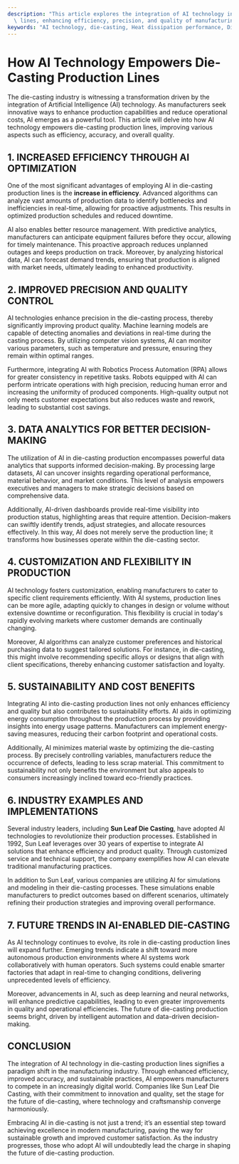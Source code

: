 ```yaml
---
description: "This article explores the integration of AI technology in die-casting production\
  \ lines, enhancing efficiency, precision, and quality of manufacturing processes."
keywords: "AI technology, die-casting, Heat dissipation performance, Die casting process"
---
```

# How AI Technology Empowers Die-Casting Production Lines

The die-casting industry is witnessing a transformation driven by the integration of Artificial Intelligence (AI) technology. As manufacturers seek innovative ways to enhance production capabilities and reduce operational costs, AI emerges as a powerful tool. This article will delve into how AI technology empowers die-casting production lines, improving various aspects such as efficiency, accuracy, and overall quality.

## 1. INCREASED EFFICIENCY THROUGH AI OPTIMIZATION

One of the most significant advantages of employing AI in die-casting production lines is the **increase in efficiency**. Advanced algorithms can analyze vast amounts of production data to identify bottlenecks and inefficiencies in real-time, allowing for proactive adjustments. This results in optimized production schedules and reduced downtime.

AI also enables better resource management. With predictive analytics, manufacturers can anticipate equipment failures before they occur, allowing for timely maintenance. This proactive approach reduces unplanned outages and keeps production on track. Moreover, by analyzing historical data, AI can forecast demand trends, ensuring that production is aligned with market needs, ultimately leading to enhanced productivity.

## 2. IMPROVED PRECISION AND QUALITY CONTROL

AI technologies enhance precision in the die-casting process, thereby significantly improving product quality. Machine learning models are capable of detecting anomalies and deviations in real-time during the casting process. By utilizing computer vision systems, AI can monitor various parameters, such as temperature and pressure, ensuring they remain within optimal ranges.

Furthermore, integrating AI with Robotics Process Automation (RPA) allows for greater consistency in repetitive tasks. Robots equipped with AI can perform intricate operations with high precision, reducing human error and increasing the uniformity of produced components. High-quality output not only meets customer expectations but also reduces waste and rework, leading to substantial cost savings.

## 3. DATA ANALYTICS FOR BETTER DECISION-MAKING

The utilization of AI in die-casting production encompasses powerful data analytics that supports informed decision-making. By processing large datasets, AI can uncover insights regarding operational performance, material behavior, and market conditions. This level of analysis empowers executives and managers to make strategic decisions based on comprehensive data.

Additionally, AI-driven dashboards provide real-time visibility into production status, highlighting areas that require attention. Decision-makers can swiftly identify trends, adjust strategies, and allocate resources effectively. In this way, AI does not merely serve the production line; it transforms how businesses operate within the die-casting sector.

## 4. CUSTOMIZATION AND FLEXIBILITY IN PRODUCTION

AI technology fosters customization, enabling manufacturers to cater to specific client requirements efficiently. With AI systems, production lines can be more agile, adapting quickly to changes in design or volume without extensive downtime or reconfiguration. This flexibility is crucial in today's rapidly evolving markets where customer demands are continually changing.

Moreover, AI algorithms can analyze customer preferences and historical purchasing data to suggest tailored solutions. For instance, in die-casting, this might involve recommending specific alloys or designs that align with client specifications, thereby enhancing customer satisfaction and loyalty.

## 5. SUSTAINABILITY AND COST BENEFITS

Integrating AI into die-casting production lines not only enhances efficiency and quality but also contributes to sustainability efforts. AI aids in optimizing energy consumption throughout the production process by providing insights into energy usage patterns. Manufacturers can implement energy-saving measures, reducing their carbon footprint and operational costs.

Additionally, AI minimizes material waste by optimizing the die-casting process. By precisely controlling variables, manufacturers reduce the occurrence of defects, leading to less scrap material. This commitment to sustainability not only benefits the environment but also appeals to consumers increasingly inclined toward eco-friendly practices.

## 6. INDUSTRY EXAMPLES AND IMPLEMENTATIONS

Several industry leaders, including **Sun Leaf Die Casting**, have adopted AI technologies to revolutionize their production processes. Established in 1992, Sun Leaf leverages over 30 years of expertise to integrate AI solutions that enhance efficiency and product quality. Through customized service and technical support, the company exemplifies how AI can elevate traditional manufacturing practices.

In addition to Sun Leaf, various companies are utilizing AI for simulations and modeling in their die-casting processes. These simulations enable manufacturers to predict outcomes based on different scenarios, ultimately refining their production strategies and improving overall performance.

## 7. FUTURE TRENDS IN AI-ENABLED DIE-CASTING

As AI technology continues to evolve, its role in die-casting production lines will expand further. Emerging trends indicate a shift toward more autonomous production environments where AI systems work collaboratively with human operators. Such systems could enable smarter factories that adapt in real-time to changing conditions, delivering unprecedented levels of efficiency.

Moreover, advancements in AI, such as deep learning and neural networks, will enhance predictive capabilities, leading to even greater improvements in quality and operational efficiencies. The future of die-casting production seems bright, driven by intelligent automation and data-driven decision-making.

## CONCLUSION

The integration of AI technology in die-casting production lines signifies a paradigm shift in the manufacturing industry. Through enhanced efficiency, improved accuracy, and sustainable practices, AI empowers manufacturers to compete in an increasingly digital world. Companies like Sun Leaf Die Casting, with their commitment to innovation and quality, set the stage for the future of die-casting, where technology and craftsmanship converge harmoniously.

Embracing AI in die-casting is not just a trend; it’s an essential step toward achieving excellence in modern manufacturing, paving the way for sustainable growth and improved customer satisfaction. As the industry progresses, those who adopt AI will undoubtedly lead the charge in shaping the future of die-casting production.
